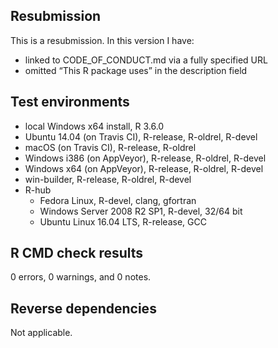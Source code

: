 ## Resubmission
This is a resubmission. In this version I have:
* linked to CODE_OF_CONDUCT.md via a fully specified URL
* omitted “This R package uses” in the description field

## Test environments
* local Windows x64 install, R 3.6.0
* Ubuntu 14.04 (on Travis CI), R-release, R-oldrel, R-devel
* macOS (on Travis CI), R-release, R-oldrel
* Windows i386 (on AppVeyor), R-release, R-oldrel, R-devel
* Windows x64 (on AppVeyor), R-release, R-oldrel, R-devel
* win-builder, R-release, R-oldrel, R-devel
* R-hub
  * Fedora Linux, R-devel, clang, gfortran
  * Windows Server 2008 R2 SP1, R-devel, 32/64 bit
  * Ubuntu Linux 16.04 LTS, R-release, GCC

## R CMD check results
0 errors, 0 warnings, and 0 notes.

## Reverse dependencies
Not applicable.
